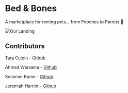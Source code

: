# Bed & Bones
A marketplace for renting pets... from Pooches to Parrots 🦜

![Our Landing ](./public/bedandboneslandingpage.png)

## Contributors

Tara Culpin - [Github](https://github.com/taramacu)

Ahmed Warsama - [Github](https://www.linkedin.com/in/awar7118/)

Solomon Karim - [Github](https://github.com/Solkarim91)

Jeremiah Harriot - [Github](https://github.com/britishninja47)
